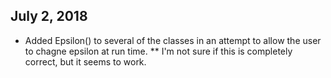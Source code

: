## July 2, 2018
 * Added Epsilon() to several of the classes in an attempt to allow the user to chagne epsilon at run time.
 ** I'm not sure if this is completely correct, but it seems to work.
